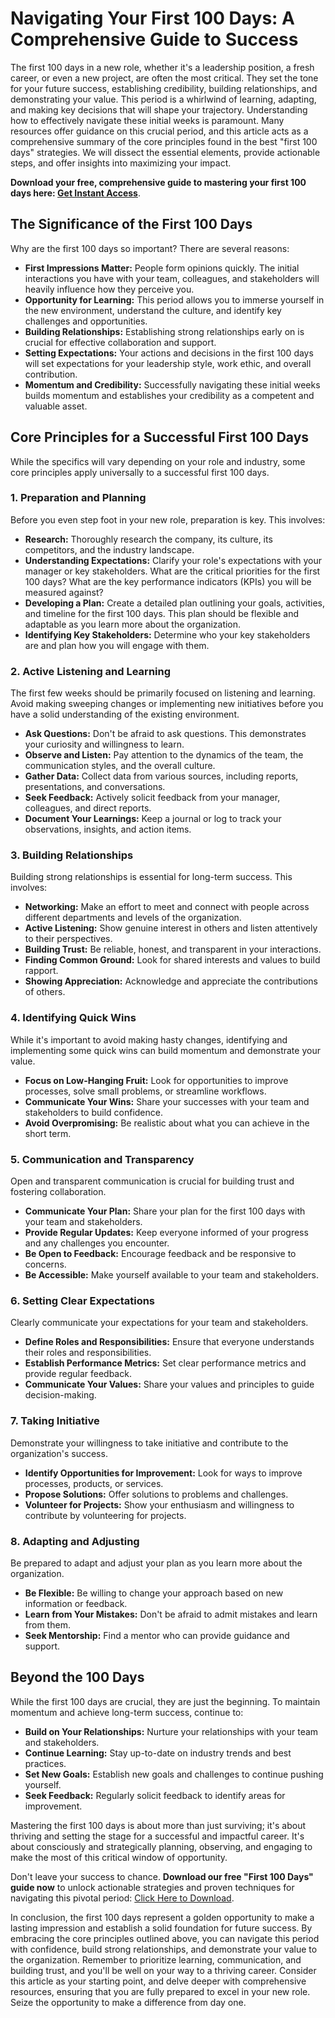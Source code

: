 # Navigating Your First 100 Days: A Comprehensive Guide to Success

The first 100 days in a new role, whether it's a leadership position, a fresh career, or even a new project, are often the most critical. They set the tone for your future success, establishing credibility, building relationships, and demonstrating your value. This period is a whirlwind of learning, adapting, and making key decisions that will shape your trajectory. Understanding how to effectively navigate these initial weeks is paramount. Many resources offer guidance on this crucial period, and this article acts as a comprehensive summary of the core principles found in the best "first 100 days" strategies. We will dissect the essential elements, provide actionable steps, and offer insights into maximizing your impact.

**Download your free, comprehensive guide to mastering your first 100 days here: [Get Instant Access](https://udemywork.com/first-100-days-book-summary)**.

## The Significance of the First 100 Days

Why are the first 100 days so important? There are several reasons:

*   **First Impressions Matter:** People form opinions quickly. The initial interactions you have with your team, colleagues, and stakeholders will heavily influence how they perceive you.
*   **Opportunity for Learning:** This period allows you to immerse yourself in the new environment, understand the culture, and identify key challenges and opportunities.
*   **Building Relationships:** Establishing strong relationships early on is crucial for effective collaboration and support.
*   **Setting Expectations:** Your actions and decisions in the first 100 days will set expectations for your leadership style, work ethic, and overall contribution.
*   **Momentum and Credibility:** Successfully navigating these initial weeks builds momentum and establishes your credibility as a competent and valuable asset.

## Core Principles for a Successful First 100 Days

While the specifics will vary depending on your role and industry, some core principles apply universally to a successful first 100 days.

### 1. Preparation and Planning

Before you even step foot in your new role, preparation is key. This involves:

*   **Research:** Thoroughly research the company, its culture, its competitors, and the industry landscape.
*   **Understanding Expectations:** Clarify your role's expectations with your manager or key stakeholders. What are the critical priorities for the first 100 days? What are the key performance indicators (KPIs) you will be measured against?
*   **Developing a Plan:** Create a detailed plan outlining your goals, activities, and timeline for the first 100 days. This plan should be flexible and adaptable as you learn more about the organization.
*   **Identifying Key Stakeholders:** Determine who your key stakeholders are and plan how you will engage with them.

### 2. Active Listening and Learning

The first few weeks should be primarily focused on listening and learning. Avoid making sweeping changes or implementing new initiatives before you have a solid understanding of the existing environment.

*   **Ask Questions:** Don't be afraid to ask questions. This demonstrates your curiosity and willingness to learn.
*   **Observe and Listen:** Pay attention to the dynamics of the team, the communication styles, and the overall culture.
*   **Gather Data:** Collect data from various sources, including reports, presentations, and conversations.
*   **Seek Feedback:** Actively solicit feedback from your manager, colleagues, and direct reports.
*   **Document Your Learnings:** Keep a journal or log to track your observations, insights, and action items.

### 3. Building Relationships

Building strong relationships is essential for long-term success. This involves:

*   **Networking:** Make an effort to meet and connect with people across different departments and levels of the organization.
*   **Active Listening:** Show genuine interest in others and listen attentively to their perspectives.
*   **Building Trust:** Be reliable, honest, and transparent in your interactions.
*   **Finding Common Ground:** Look for shared interests and values to build rapport.
*   **Showing Appreciation:** Acknowledge and appreciate the contributions of others.

### 4. Identifying Quick Wins

While it's important to avoid making hasty changes, identifying and implementing some quick wins can build momentum and demonstrate your value.

*   **Focus on Low-Hanging Fruit:** Look for opportunities to improve processes, solve small problems, or streamline workflows.
*   **Communicate Your Wins:** Share your successes with your team and stakeholders to build confidence.
*   **Avoid Overpromising:** Be realistic about what you can achieve in the short term.

### 5. Communication and Transparency

Open and transparent communication is crucial for building trust and fostering collaboration.

*   **Communicate Your Plan:** Share your plan for the first 100 days with your team and stakeholders.
*   **Provide Regular Updates:** Keep everyone informed of your progress and any challenges you encounter.
*   **Be Open to Feedback:** Encourage feedback and be responsive to concerns.
*   **Be Accessible:** Make yourself available to your team and stakeholders.

### 6. Setting Clear Expectations

Clearly communicate your expectations for your team and stakeholders.

*   **Define Roles and Responsibilities:** Ensure that everyone understands their roles and responsibilities.
*   **Establish Performance Metrics:** Set clear performance metrics and provide regular feedback.
*   **Communicate Your Values:** Share your values and principles to guide decision-making.

### 7. Taking Initiative

Demonstrate your willingness to take initiative and contribute to the organization's success.

*   **Identify Opportunities for Improvement:** Look for ways to improve processes, products, or services.
*   **Propose Solutions:** Offer solutions to problems and challenges.
*   **Volunteer for Projects:** Show your enthusiasm and willingness to contribute by volunteering for projects.

### 8. Adapting and Adjusting

Be prepared to adapt and adjust your plan as you learn more about the organization.

*   **Be Flexible:** Be willing to change your approach based on new information or feedback.
*   **Learn from Your Mistakes:** Don't be afraid to admit mistakes and learn from them.
*   **Seek Mentorship:** Find a mentor who can provide guidance and support.

## Beyond the 100 Days

While the first 100 days are crucial, they are just the beginning. To maintain momentum and achieve long-term success, continue to:

*   **Build on Your Relationships:** Nurture your relationships with your team and stakeholders.
*   **Continue Learning:** Stay up-to-date on industry trends and best practices.
*   **Set New Goals:** Establish new goals and challenges to continue pushing yourself.
*   **Seek Feedback:** Regularly solicit feedback to identify areas for improvement.

Mastering the first 100 days is about more than just surviving; it's about thriving and setting the stage for a successful and impactful career. It's about consciously and strategically planning, observing, and engaging to make the most of this critical window of opportunity.

Don't leave your success to chance. **Download our free "First 100 Days" guide now** to unlock actionable strategies and proven techniques for navigating this pivotal period: [Click Here to Download](https://udemywork.com/first-100-days-book-summary).

In conclusion, the first 100 days represent a golden opportunity to make a lasting impression and establish a solid foundation for future success. By embracing the core principles outlined above, you can navigate this period with confidence, build strong relationships, and demonstrate your value to the organization. Remember to prioritize learning, communication, and building trust, and you'll be well on your way to a thriving career. Consider this article as your starting point, and delve deeper with comprehensive resources, ensuring that you are fully prepared to excel in your new role. Seize the opportunity to make a difference from day one.

